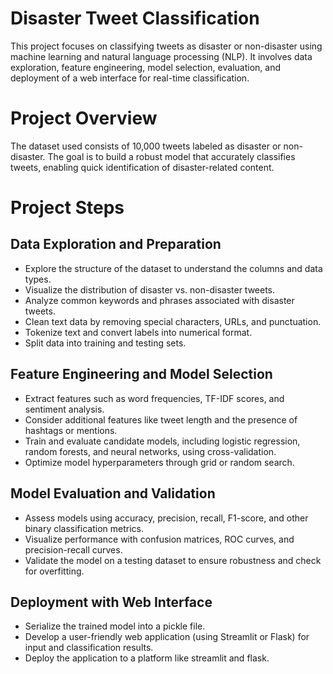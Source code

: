 # Disaster Tweet Classification
This project focuses on classifying tweets as disaster or non-disaster using machine learning and natural language processing (NLP). It involves data exploration, feature engineering, model selection, evaluation, and deployment of a web interface for real-time classification.

# Project Overview
The dataset used consists of 10,000 tweets labeled as disaster or non-disaster. The goal is to build a robust model that accurately classifies tweets, enabling quick identification of disaster-related content.

# Project Steps
## Data Exploration and Preparation

* Explore the structure of the dataset to understand the columns and data types.
* Visualize the distribution of disaster vs. non-disaster tweets.
* Analyze common keywords and phrases associated with disaster tweets.
* Clean text data by removing special characters, URLs, and punctuation.
* Tokenize text and convert labels into numerical format.
* Split data into training and testing sets.

## Feature Engineering and Model Selection

* Extract features such as word frequencies, TF-IDF scores, and sentiment analysis.
* Consider additional features like tweet length and the presence of hashtags or mentions.
* Train and evaluate candidate models, including logistic regression, random forests, and neural networks, using cross-validation.
* Optimize model hyperparameters through grid or random search.

## Model Evaluation and Validation

* Assess models using accuracy, precision, recall, F1-score, and other binary classification metrics.
* Visualize performance with confusion matrices, ROC curves, and precision-recall curves.
* Validate the model on a testing dataset to ensure robustness and check for overfitting.

## Deployment with Web Interface

* Serialize the trained model into a pickle file.
* Develop a user-friendly web application (using Streamlit or Flask) for input and classification results.
* Deploy the application to a platform like streamlit and flask.
